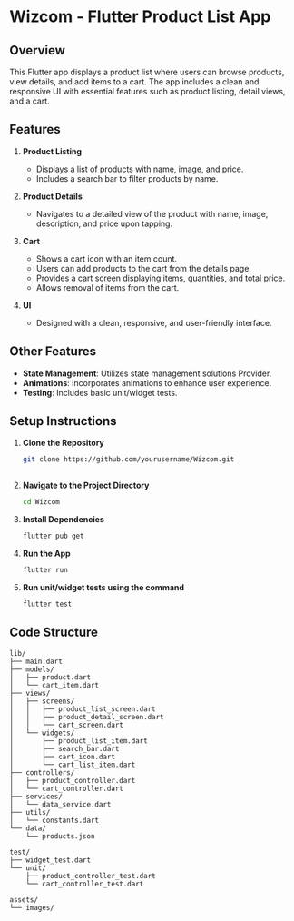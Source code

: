 # Wizcom - Flutter Product List App

## Overview
This Flutter app displays a product list where users can browse products, view details, and add items to a cart. The app includes a clean and responsive UI with essential features such as product listing, detail views, and a cart.

## Features
1. **Product Listing**
   - Displays a list of products with name, image, and price.
   - Includes a search bar to filter products by name.

2. **Product Details**
   - Navigates to a detailed view of the product with name, image, description, and price upon tapping.

3. **Cart**
   - Shows a cart icon with an item count.
   - Users can add products to the cart from the details page.
   - Provides a cart screen displaying items, quantities, and total price.
   - Allows removal of items from the cart.

4. **UI**
   - Designed with a clean, responsive, and user-friendly interface.

## Other Features 
- **State Management**: Utilizes state management solutions Provider.
- **Animations**: Incorporates animations to enhance user experience.
- **Testing**: Includes basic unit/widget tests.

## Setup Instructions
1. **Clone the Repository**
   ```bash
   git clone https://github.com/yourusername/Wizcom.git
 
2. **Navigate to the Project Directory**
   ```bash
   cd Wizcom

3. **Install Dependencies**
   ```bash
   flutter pub get

4. **Run the App**
   ```bash
   flutter run

5. **Run unit/widget tests using the command**
   ```bash
   flutter test

## Code Structure
```plaintext
lib/
├── main.dart
├── models/
│   ├── product.dart
│   └── cart_item.dart
├── views/
│   ├── screens/
│   │   ├── product_list_screen.dart
│   │   ├── product_detail_screen.dart
│   │   └── cart_screen.dart
│   └── widgets/
│       ├── product_list_item.dart
│       ├── search_bar.dart
│       ├── cart_icon.dart
│       └── cart_list_item.dart
├── controllers/
│   ├── product_controller.dart
│   └── cart_controller.dart
├── services/
│   └── data_service.dart
├── utils/
│   └── constants.dart
└── data/
    └── products.json

test/
├── widget_test.dart
└── unit/
    ├── product_controller_test.dart
    └── cart_controller_test.dart

assets/
└── images/

   
